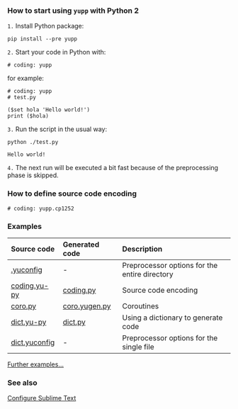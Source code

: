 ### How to start using `yupp` with Python 2

`1.` Install Python package:

    pip install --pre yupp

`2.` Start your code in Python with:

    # coding: yupp

for example:

    # coding: yupp
    # test.py

    ($set hola 'Hello world!')
    print ($hola)

`3.` Run the script in the usual way:

    python ./test.py

    Hello world!

`4.` The next run will be executed a bit fast because of the preprocessing phase is skipped.

### How to define source code encoding

    # coding: yupp.cp1252

### Examples

Source code                          | Generated code                       | Description
:---                                 | :---                                 | :---
[.yuconfig](../eg/.yuconfig)         | -                                    | Preprocessor options for the entire directory
[coding.yu-py](../eg/coding.yu-py)   | [coding.py](../eg/coding.py)         | Source code encoding
[coro.py](../eg/coro.py)             | [coro.yugen.py](../eg/coro.yugen.py) | Coroutines
[dict.yu-py](../eg/dict.yu-py)       | [dict.py](../eg/dict.py)             | Using a dictionary to generate code
[dict.yuconfig](../eg/dict.yuconfig) | -                                    | Preprocessor options for the single file

[Further examples...](../eg/)

### See also

[Configure Sublime Text](../sublime_text/)

